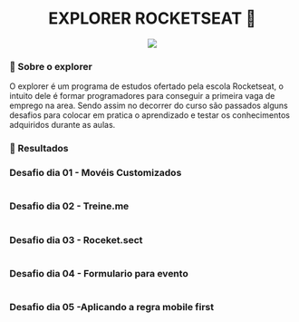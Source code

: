 <h1 align="center">
EXPLORER ROCKETSEAT 🚀
</h1>
<p align="center">
<a target="_blank" rel="noopener noreferrer" href="https://camo.githubusercontent.com/66fe19848b26f90cf13a99b798f742a9e7809b27/68747470733a2f2f696d672e736869656c64732e696f2f62616467652f746563682d66726f6e742d2d656e642d627269676874677265656e"><img src="https://camo.githubusercontent.com/66fe19848b26f90cf13a99b798f742a9e7809b27/68747470733a2f2f696d672e736869656c64732e696f2f62616467652f746563682d66726f6e742d2d656e642d627269676874677265656e" data-canonical-src="https://img.shields.io/badge/tech-front--end-brightgreen" style="max-width:100%;"></a>
  
  ### 🧐 Sobre o explorer
  
  O explorer é um programa de estudos ofertado pela escola Rocketseat, o intuito dele é formar programadores para conseguir a primeira vaga de emprego na area. Sendo assim no decorrer do curso são passados alguns desafios para colocar em pratica o aprendizado e testar os conhecimentos adquiridos durante as aulas.


  
  ### 🎉 Resultados

### Desafio dia 01 - Movéis Customizados 
<img alt="" src="https://ik.imagekit.io/atnyozbx9v/DESAFIO01_ouKsxODtp.PNG?ik-sdk-version=javascript-1.4.3&updatedAt=1649868026509">
  
  ### Desafio dia 02 - Treine.me
<img alt="" src="https://ik.imagekit.io/atnyozbx9v/DESAFIO02_TTu-GhYrC.PNG?ik-sdk-version=javascript-1.4.3&updatedAt=1649868026530">
  
   ### Desafio dia 03 - Roceket.sect
<img alt="" src="https://ik.imagekit.io/atnyozbx9v/DESAFIO03_kN9cbN1v0.PNG?ik-sdk-version=javascript-1.4.3&updatedAt=1649868026685">

  
   ### Desafio dia 04 - Formulario para evento
<img alt="" src="https://ik.imagekit.io/atnyozbx9v/desafio4_QAWY3Lg3e.PNG?ik-sdk-version=javascript-1.4.3&updatedAt=1650504716936">
  
  ### Desafio dia 05 -Aplicando a regra mobile first
<img alt="" src="https://ik.imagekit.io/atnyozbx9v/smartmockups_l29btl07_Kdf-brb7I.jpg?ik-sdk-version=javascript-1.4.3&updatedAt=1650565093845">
